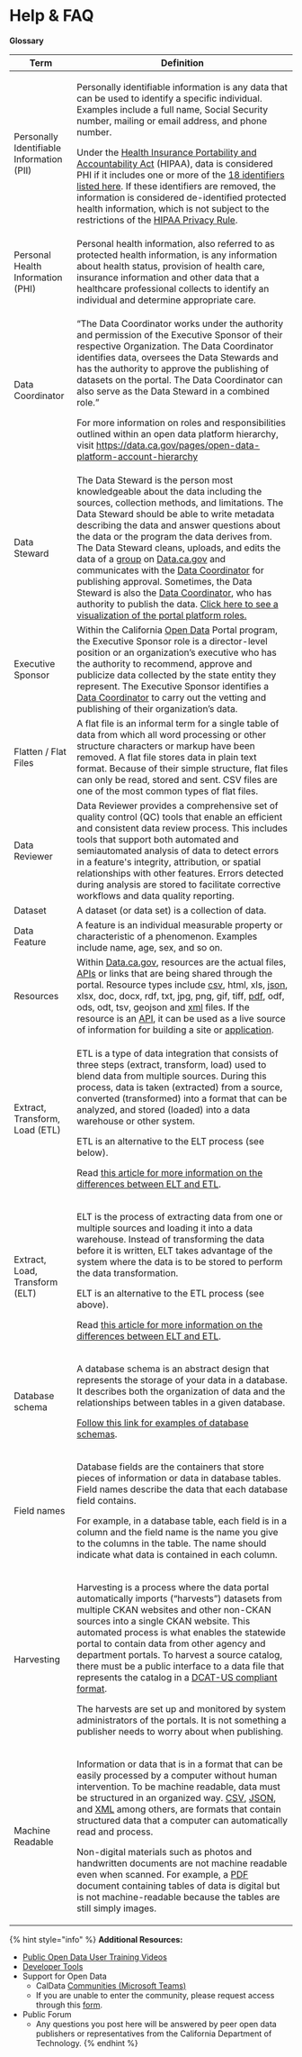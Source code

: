 # Help & FAQ

**Glossary**

| Term                                      | Definition                                                                                                                                                                                                                                                                                                                                                                                                                                                                                                                                                                                                                                                                                                                                                                                                                                                                                                                                                                                                                                        |
| ----------------------------------------- | ------------------------------------------------------------------------------------------------------------------------------------------------------------------------------------------------------------------------------------------------------------------------------------------------------------------------------------------------------------------------------------------------------------------------------------------------------------------------------------------------------------------------------------------------------------------------------------------------------------------------------------------------------------------------------------------------------------------------------------------------------------------------------------------------------------------------------------------------------------------------------------------------------------------------------------------------------------------------------------------------------------------------------------------------- |
| Personally Identifiable Information (PII) | <p>Personally identifiable information is any data that can be used to identify a specific individual. Examples include a full name, Social Security number, mailing or email address, and phone number.</p><p></p><p>Under the <a href="https://www.cdc.gov/phlp/publications/topic/hipaa.html#:~:text=The%20Health%20Insurance%20Portability%20and,the%20patient&#x27;s%20consent%20or%20knowledge.">Health Insurance Portability and Accountability Act</a> (HIPAA), data is considered PHI if it includes one or more of the <a href="https://www.hipaajournal.com/what-is-considered-protected-health-information-under-hipaa/">18 identifiers listed here</a>. If these identifiers are removed, the information is considered de-identified protected health information, which is not subject to the restrictions of the <a href="https://www.hhs.gov/hipaa/for-professionals/privacy/index.html#:~:text=The%20HIPAA%20Privacy%20Rule%20establishes,certain%20health%20care%20transactions%20electronically.">HIPAA Privacy Rule</a>.</p> |
| Personal Health Information (PHI)         | Personal health information, also referred to as protected health information, is any information about health status, provision of health care, insurance information and other data that a healthcare professional collects to identify an individual and determine appropriate care.                                                                                                                                                                                                                                                                                                                                                                                                                                                                                                                                                                                                                                                                                                                                                           |
| Data Coordinator                          | <p>“The Data Coordinator works under the authority and permission of the Executive Sponsor of their respective Organization. The Data Coordinator identifies data, oversees the Data Stewards and has the authority to approve the publishing of datasets on the portal. The Data Coordinator can also serve as the Data Steward in a combined role.”</p><p>For more information on roles and responsibilities outlined within an open data platform hierarchy, visit <a href="https://data.ca.gov/pages/open-data-platform-account-hierarchy">https://data.ca.gov/pages/open-data-platform-account-hierarchy</a></p>                                                                                                                                                                                                                                                                                                                                                                                                                             |
| Data Steward                              | The Data Steward is the person most knowledgeable about the data including the sources, collection methods, and limitations. The Data Steward should be able to write metadata describing the data and answer questions about the data or the program the data derives from. The Data Steward cleans, uploads, and edits the data of a [group](https://data.ca.gov/open-data-glossary#group) on [Data.ca.gov](https://data.ca.gov) and communicates with the [Data Coordinator](https://data.ca.gov/open-data-glossary#data_coordinator) for publishing approval. Sometimes, the Data Steward is also the [Data Coordinator](https://data.ca.gov/open-data-glossary#data_coordinator), who has authority to publish the data. [Click here to see a visualization of the portal platform roles.](https://data.ca.gov/open-data-platform-account-hierarchy)                                                                                                                                                                                         |
| Executive Sponsor                         | Within the California [Open Data](https://data.ca.gov/open-data-glossary#opendata) Portal program, the Executive Sponsor role is a director-level position or an organization’s executive who has the authority to recommend, approve and publicize data collected by the state entity they represent. The Executive Sponsor identifies a [Data Coordinator](https://data.ca.gov/open-data-glossary#data_coordinator) to carry out the vetting and publishing of their organization’s data.                                                                                                                                                                                                                                                                                                                                                                                                                                                                                                                                                       |
| Flatten / Flat Files                      | A flat file is an informal term for a single table of data from which all word processing or other structure characters or markup have been removed. A flat file stores data in plain text format. Because of their simple structure, flat files can only be read, stored and sent. CSV files are one of the most common types of flat files.                                                                                                                                                                                                                                                                                                                                                                                                                                                                                                                                                                                                                                                                                                     |
| Data Reviewer                             | Data Reviewer provides a comprehensive set of quality control (QC) tools that enable an efficient and consistent data review process. This includes tools that support both automated and semiautomated analysis of data to detect errors in a feature's integrity, attribution, or spatial relationships with other features. Errors detected during analysis are stored to facilitate corrective workflows and data quality reporting.                                                                                                                                                                                                                                                                                                                                                                                                                                                                                                                                                                                                          |
| Dataset                                   | A dataset (or data set) is a collection of data.                                                                                                                                                                                                                                                                                                                                                                                                                                                                                                                                                                                                                                                                                                                                                                                                                                                                                                                                                                                                  |
| Data Feature                              | A feature is an individual measurable property or characteristic of a phenomenon. Examples include name, age, sex, and so on.                                                                                                                                                                                                                                                                                                                                                                                                                                                                                                                                                                                                                                                                                                                                                                                                                                                                                                                     |
| Resources                                 | Within [Data.ca.gov](https://data.ca.gov), resources are the actual files, [APIs](https://data.ca.gov/open-data-glossary#XML) or links that are being shared through the portal. Resource types include [csv](https://data.ca.gov/open-data-glossary#csv), html, xls, [json](https://data.ca.gov/open-data-glossary#json), xlsx, doc, docx, rdf, txt, jpg, png, gif, tiff, [pdf](https://data.ca.gov/open-data-glossary#pdf), odf, ods, odt, tsv, geojson and [xml](https://data.ca.gov/open-data-glossary#XML) files. If the resource is an [API](https://data.ca.gov/open-data-glossary#XML), it can be used as a live source of information for building a site or [application](https://data.ca.gov/open-data-glossary#app).                                                                                                                                                                                                                                                                                                                  |
| Extract, Transform, Load (ETL)            | <p>ETL is a type of data integration that consists of three steps (extract, transform, load) used to blend data from multiple sources. During this process, data is taken (extracted) from a source, converted (transformed) into a format that can be analyzed, and stored (loaded) into a data warehouse or other system.</p><p>ETL is an alternative to the ELT process (see below).</p><p>Read <a href="https://blog.panoply.io/etl-vs-elt-the-difference-is-in-the-how">this article for more information on the differences between ELT and ETL</a>.</p>                                                                                                                                                                                                                                                                                                                                                                                                                                                                                    |
| Extract, Load, Transform (ELT)            | <p>ELT is the process of extracting data from one or multiple sources and loading it into a data warehouse. Instead of transforming the data before it is written, ELT takes advantage of the system where the data is to be stored to perform the data transformation.</p><p>ELT is an alternative to the ETL process (see above).</p><p>Read <a href="https://blog.panoply.io/etl-vs-elt-the-difference-is-in-the-how">this article for more information on the differences between ELT and ETL</a>.</p>                                                                                                                                                                                                                                                                                                                                                                                                                                                                                                                                        |
| Database schema                           | <p>A database schema is an abstract design that represents the storage of your data in a database. It describes both the organization of data and the relationships between tables in a given database.</p><p><a href="https://www.educative.io/blog/what-are-database-schemas-examples">Follow this link for examples of database schemas</a>.</p>                                                                                                                                                                                                                                                                                                                                                                                                                                                                                                                                                                                                                                                                                               |
| Field names                               | <p>Database fields are the containers that store pieces of information or data in database tables. Field names describe the data that each database field contains.</p><p>For example, in a database table, each field is in a column and the field name is the name you give to the columns in the table. The name should indicate what data is contained in each column.<br></p>                                                                                                                                                                                                                                                                                                                                                                                                                                                                                                                                                                                                                                                                |
| Harvesting                                | <p>Harvesting is a process where the data portal automatically imports (“harvests”) datasets from multiple CKAN websites and other non-CKAN sources into a single CKAN website. This automated process is what enables the statewide portal to contain data from other agency and department portals. To harvest a source catalog, there must be a public interface to a data file that represents the catalog in a <a href="https://resources.data.gov/resources/dcat-us/">DCAT-US compliant format</a>.</p><p>The harvests are set up and monitored by system administrators of the portals. It is not something a publisher needs to worry about when publishing.</p>                                                                                                                                                                                                                                                                                                                                                                          |
| Machine Readable                          | <p>Information or data that is in a format that can be easily processed by a computer without human intervention. To be machine readable, data must be structured in an organized way. <a href="https://data.ca.gov/open-data-glossary#csv">CSV</a>, <a href="https://data.ca.gov/open-data-glossary#json">JSON</a>, and <a href="https://data.ca.gov/open-data-glossary#XML">XML</a> among others, are formats that contain structured data that a computer can automatically read and process.</p><p>Non-digital materials such as photos and handwritten documents are not machine readable even when scanned. For example, a <a href="https://data.ca.gov/open-data-glossary#pdf">PDF</a> document containing tables of data is digital but is not machine-readable because the tables are still simply images.</p>                                                                                                                                                                                                                           |

{% hint style="info" %}
**Additional Resources:** 

* [Public Open Data User Training Videos](https://data.ca.gov/pages/public-open-data-user-training-videos)
* [Developer Tools](https://data.ca.gov/pages/developer-tools)
* Support for Open Data
  * CalData [Communities (Microsoft Teams)](https://teams.microsoft.com/dl/launcher/launcher.html?url=%2F\_%23%2Fl%2Fchannel%2F19%3A037b34f454d94a9fa7f6aa964c052af4%40thread.tacv2%2FOpen%2520Data%3FgroupId%3D0f45987a-e632-4e93-be66-ebfd6079e926%26tenantId%3D68a88534-151d-4e79-8046-09be7890656c\&type=channel\&deeplinkId=6281cbe4-b68e-4555-ae7d-4264ea2cd42d\&directDl=true\&msLaunch=true\&enableMobilePage=true\&suppressPrompt=true)
  * If you are unable to enter the community, please request access through this [form](https://forms.office.com/Pages/DesignPage.aspx#FormId=NIWoaB0VeU6ARgm-eJBlbP8EsQ790KZKrhPJ1tkPH1JURjFWN1paMUtURFU5TFZOSjdTNVFZMkxEQi4u).
* Public Forum
  * Any questions you post here will be answered by peer open data publishers or representatives from the California Department of Technology.
{% endhint %}
